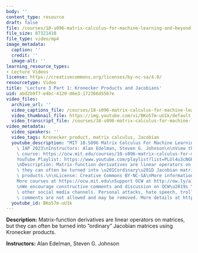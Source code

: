 ```yaml
---
body: ''
content_type: resource
draft: false
file: /courses/18-s096-matrix-calculus-for-machine-learning-and-beyond-january-iap-2023/courses/matrix-calculus-for-machine-learning-and-beyond-iap-2023/ocw_18s096_lecture03-part1_2023jan23_360p_16_9.mp4
file_size: 87321410
file_type: video/mp4
image_metadata:
  caption: ''
  credit: ''
  image-alt: ''
learning_resource_types:
- Lecture Videos
license: https://creativecommons.org/licenses/by-nc-sa/4.0/
resourcetype: Video
title: 'Lecture 3 Part 1: Kronecker Products and Jacobians'
uid: abd2b9f7-e4bc-4120-86e3-172366d5567e
video_files:
  archive_url: ''
  video_captions_file: /courses/18-s096-matrix-calculus-for-machine-learning-and-beyond-january-iap-2023/1BZPcIy3JwKPgDcOSM-zp_293D_eKdPn3_transcript.webvtt
  video_thumbnail_file: https://img.youtube.com/vi/BKo57m-uU1k/default.jpg
  video_transcript_file: /courses/18-s096-matrix-calculus-for-machine-learning-and-beyond-january-iap-2023/1BZPcIy3JwKPgDcOSM-zp_293D_eKdPn3_transcript.pdf
video_metadata:
  video_speakers: ''
  video_tags: Kronecker product, matrix calculus, Jacobian
  youtube_description: "MIT 18.S096 Matrix Calculus For Machine Learning And Beyond,\
    \ IAP 2023\nInstructors: Alan Edelman, Steven G. Johnson\n\nView the complete\
    \ course: https://ocw.mit.edu/courses/18-s096-matrix-calculus-for-machine-learning-and-beyond-january-iap-2023/\n\
    YouTube Playlist: https://www.youtube.com/playlist?list=PLUl4u3cNGP62EaLLH92E_VCN4izBKK6OE\n\
    \nDescription: Matrix-function derivatives are linear operators on matrices, but\
    \ they can often be turned into \u201Cordinary\u201D Jacobian matrices using Kronecker\
    \ products.\n\nLicense: Creative Commons BY-NC-SA\nMore information at https://ocw.mit.edu/terms\n\
    More courses at https://ocw.mit.edu\nSupport OCW at http://ow.ly/a1If50zVRlQ\n\
    \nWe encourage constructive comments and discussion on OCW\u2019s YouTube and\
    \ other social media channels. Personal attacks, hate speech, trolling, and inappropriate\
    \ comments are not allowed and may be removed. More details at https://ocw.mit.edu/comments."
  youtube_id: BKo57m-uU1k
---
```

**Description:** Matrix-function derivatives are linear operators on matrices, but they can often be turned into “ordinary” Jacobian matrices using Kronecker products.

**Instructors:** Alan Edelman, Steven G. Johnson